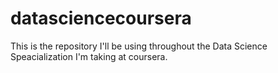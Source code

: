 # datasciencecoursera
This is the repository I'll be using throughout the Data Science Speacialization I'm taking at coursera.
